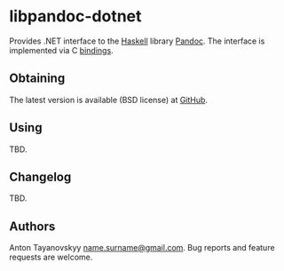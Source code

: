 # libpandoc-dotnet

Provides .NET interface to the [Haskell][1] library [Pandoc][2].  The
interface is implemented via C [bindings][3].


## Obtaining

The latest version is available (BSD license) at [GitHub][4].


## Using

TBD.


## Changelog

TBD.


## Authors

Anton Tayanovskyy <name.surname@gmail.com>.  Bug reports and feature
requests are welcome.




[1]: http://www.haskell.org
[2]: http://johnmacfarlane.net/pandoc/
[3]: http://github.com/toyvo/libpandoc/
[4]: http://github.com/toyvo/libpandoc-dotnet/
